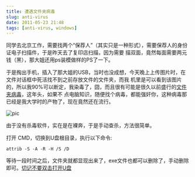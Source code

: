 ```yaml
---
title: 遭遇文件夹病毒
slug: anti-virus
date: 2011-05-23 21:48
tags: [anti-virus, windows]
---
```


同学去北京工作，需要找两个“保荐人”（其实只是一种形式），需要保荐人的身份证电子扫描件，于是昨天去了复印店扫描，因为需要
描双面，竟然每面需要两元钱（黑），那大姐还用ps装模做样的PS了一下。

于是掏出手机，插入了那大姐的USB，当时也没成想，今天晚上上传图片时，在文件对话框中死活找不到之前存放文件的文件夹，而我
机里是可以看到该图片的，所以我90%可以断定，我染毒了，囧，而且很有可能是很久以前盛行的[文件夹病毒][1]，这年头，如果不
点电脑知识，随便找个病毒，都能强奸你，这种病毒那已经是我大学时的产物了，现在竟然还在流行。

![pic](http://pic.yupoo.com/greatghoul_v/B5z2geE0/jikFv.png)

由于没有杀毒软件，实在是在裸奔，于是手动查杀，方法很简单。

打开 CMD，切换到U盘根目录，执行以下命令:

    attrib -S -A -R -H /S /D

等待一段时间之后，文件夹就都显现出来了，exe文件也都可以删除了，手动删除即可。[切记不要双击打开U盘][2]

[1]: http://www.google.com.hk/search?sourceid=chrome&amp;ie=UTF-8&amp;q=%E6%96%87%E4%BB%B6%E5%A4%B9%E7%97%85%E6%AF%92&amp;qscrl=1
[2]: http://hi.baidu.com/help58/blog/item/c99c907ef41fdc380dd7da4b.html
